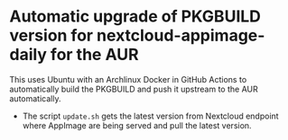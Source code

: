 # Automatic upgrade of PKGBUILD version for nextcloud-appimage-daily for the AUR

This uses Ubuntu with an Archlinux Docker in GitHub Actions to automatically build the PKGBUILD and push it upstream to the AUR automatically.

- The script `update.sh` gets the latest version from Nextcloud endpoint where AppImage are being served and pull the latest version. 

